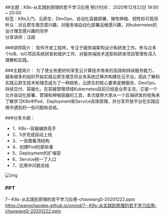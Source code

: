 
##主题：K8s-从实践到原理的若干学习应用
预计时间： 2020年12月22日 19:00 ~ 20:00  
标签：K8s入门、云原生、DevOps、自动化容器部署、弹性伸缩、韧性和可观测  
听众：对云原生理念感兴趣，对服务端自动化部署运维感兴趣，对kubernetes的设计理念感兴趣的同学  
分享讲师：汪超  

###讲师简介：
软件开发工程师，专注于服务端架构设计和研发工作。参与过多个toB、toC项目系统研发和维护工作、对服务端技术选型和研发项目管理有深入理解和实践。

###主题简介：
为了使业务更好的享受云计算技术带来的高效和持续服务能力，越来越多的组织开始实践云原生理念将业务系统迁移并构建在云平台。因此了解和实践云原生技术和理念成为了一种趋势，云原生的核心要素是微服务、DevOps、持续交付、容器化，在容器管理领域Kubernetes目前已经是业界主流，它是一个允许自动化部署、管理和伸缩容器的工具，本次就带大家从一个后端研发的视角来了解学习K8s中Pod、Deployment和Service具体原理，并分享开放平台在实践应用中遇到的一些问题和总结。

###分享大纲：
- 1、K8s--容器编排高手
- 2、5步完成自动上线
- 3、一张图看清结构
- 4、创建Pod的那些事
- 5、Deployment的扩缩容
- 6、Service统一了入口
- 7、应用中问题总结


![img](https://mmbiz.qpic.cn/mmbiz_png/Z6bicxIx5naIr8gdgA0DtGDqiaZoeVF5FBRBaO1vT8IIVfMTyZnpkPokBThEFpxBicUOC61eHHGu2icYNuXucexQJg/640?wx_fmt=png&tp=webp&wxfrom=5&wx_lazy=1&wx_co=1)

### PPT

 7--K8s-从实践到原理的若干学习应用-chaowang5-20201222.pptx 
 <https://wangchaodee.github.io/xmind/7--K8s-从实践到原理的若干学习应用-chaowang5-20201222.pptx>   